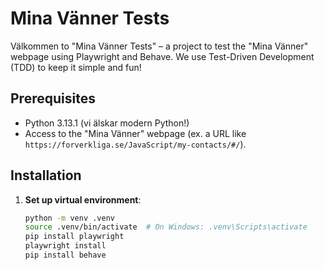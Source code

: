 # Mina Vänner Tests

Välkommen to "Mina Vänner Tests" – a project to test the "Mina Vänner" webpage using Playwright and Behave. We use Test-Driven Development (TDD) to keep it simple and fun!

## Prerequisites
- Python 3.13.1 (vi älskar modern Python!)
- Access to the "Mina Vänner" webpage (ex. a URL like `https://forverkliga.se/JavaScript/my-contacts/#/`).

## Installation
1. **Set up virtual environment**:
   ```bash
   python -m venv .venv
   source .venv/bin/activate  # On Windows: .venv\Scripts\activate
   pip install playwright
   playwright install
   pip install behave